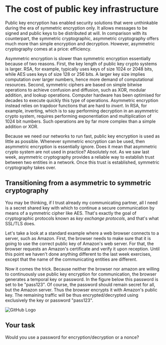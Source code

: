 # The cost of public key infrastructure 

Public key encryption has enabled security solutions that were unthinkable during the era of symmetric encryption only. It allows messages to be signed and public keys to be distributed at will. In comparison with its counterpart, the symmetric cryptographic, asymmetric cryptography offers much more than simple encryption and decryption. However, asymmetric cryptography comes at a price: efficiency. 

Asymmetric encryption is slower than symmetric encryption essentially because of two reasons. First, the key length of public key crypto systems is larger. RSA, for example, typically uses keys of size $1024$ or $2048$ bits, while AES uses keys of size $128$ or $256$ bits. A larger key size implies computation over larger numbers, hence more demand of computational resources. Second, symmetric ciphers are based on simple bitwise operations to achieve confusion and diffusion, such as XOR, modular addition, and lookup operations. Computer hardware has been optimised for decades to execute quickly this type of operations. Asymmetric encryption instead relies on trapdoor functions that are hard to *invert*. In RSA, for example, inverting, which is to say performing decryption in an asymmetric crypto system, requires performing exponentiation and multiplication of $1024$ bit numbers. Such operations are by far more complex than a simple addition or XOR.

Because we need our networks to run fast, public key encryption is used as little as possible. Whenever symmetric encryption can be used, then asymmetric encryption is essentially ignore. Does it mean that asymmetric crypto system are not used in practice? Absolutely not. As we saw last week, asymmetric cryptography provides a reliable way to establish trust between two entities in a network. Once this trust is established, symmetric cryptography takes over.  

## Transitioning from a asymmetric to symmetric cryptography

You may be thinking, if I trust already my communicating partner, all I need is a secret shared key with which to continue a secure communication by means of a symmetric cipher like AES. That's exactly the goal of cryptographic protocols known as *key exchange protocols*, and that's what SSL/TLS does.

Let's take a look at a standard example where a web browser connects to a server, such as Amazon. First, the browser needs to make sure that it is going to use the correct public key of Amazon's web server. For that, the browser requests an Amazon's certificate and verify it upon reception. Until this point we haven't done anything different to the last week exercises, except that the name of the communicating entities are different. 

Now it comes the trick. Because neither the browser nor amazon are willing to continuously use public key encryption for communication, the browser generates a temporal key or password. In the figure below this password is set to be "pass123". Of course, the password should remain secret for all, but the Amazon server. Thus the browser encrypts it with Amazon's public key. The remaining traffic will be thus encrypted/decrypted using exclusively the key or password "pass123". 


![GitHub Logo](./images/msc-charts/password-exchange.jpg)

## Your task 

Would you use a password for encryption/decryption or a nonce?
